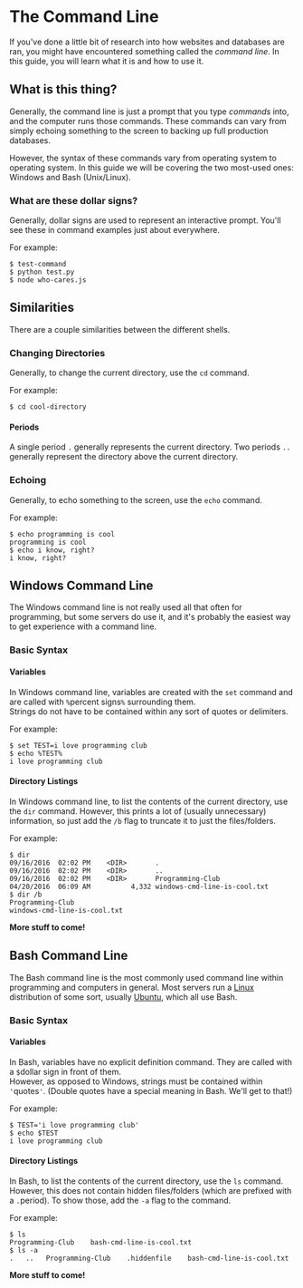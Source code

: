 # The Command Line
If you've done a little bit of research into how websites and databases are ran, you might have encountered something called the *command line*. In this guide, you will learn what it is and how to use it.

## What is this thing?
Generally, the command line is just a prompt that you type *commands* into, and the computer runs those commands. These commands can vary from simply echoing something to the screen to backing up full production databases.

However, the syntax of these commands vary from operating system to operating system. In this guide we will be covering the two most-used ones: Windows and Bash (Unix/Linux).

### What are these dollar signs?
Generally, dollar signs are used to represent an interactive prompt. You'll see these in command examples just about everywhere.

For example:  
```
$ test-command
$ python test.py
$ node who-cares.js
```

## Similarities
There are a couple similarities between the different shells.

### Changing Directories
Generally, to change the current directory, use the `cd` command.

For example:  
```
$ cd cool-directory
```

#### Periods
A single period `.` generally represents the current directory. Two periods `..` generally represent the directory above the current directory.

### Echoing
Generally, to echo something to the screen, use the `echo` command.

For example:  
```
$ echo programming is cool
programming is cool
$ echo i know, right?
i know, right?
```

## Windows Command Line
The Windows command line is not really used all that often for programming, but some servers do use it, and it's probably the easiest way to get experience with a command line.

### Basic Syntax

#### Variables
In Windows command line, variables are created with the `set` command and are called with `%`percent signs`%` surrounding them.  
Strings do not have to be contained within any sort of quotes or delimiters.

For example:  
```
$ set TEST=i love programming club
$ echo %TEST%
i love programming club
```

#### Directory Listings
In Windows command line, to list the contents of the current directory, use the `dir` command. However, this prints a lot of (usually unnecessary) information, so just add the `/b` flag to truncate it to just the files/folders.

For example:  
```
$ dir
09/16/2016 	02:02 PM 	<DIR>  	    .
09/16/2016 	02:02 PM 	<DIR>  	    ..
09/16/2016 	02:02 PM 	<DIR>  	    Programming-Club
04/20/2016  06:09 AM 		  4,332 windows-cmd-line-is-cool.txt
$ dir /b
Programming-Club
windows-cmd-line-is-cool.txt		 
```

**More stuff to come!**

## Bash Command Line
The Bash command line is the most commonly used command line within programming and computers in general. Most servers run a [Linux](https://www.linux.com/what-is-linux) distribution of some sort, usually [Ubuntu](http://www.ubuntu.com/), which all use Bash.

### Basic Syntax

#### Variables
In Bash, variables have no explicit definition command. They are called with a `$`dollar sign in front of them.  
However, as opposed to Windows, strings must be contained within `'`quotes`'`. (Double quotes have a special meaning in Bash. We'll get to that!)

For example:  
```
$ TEST='i love programming club'
$ echo $TEST
i love programming club
```

#### Directory Listings
In Bash, to list the contents of the current directory, use the `ls` command. However, this does not contain hidden files/folders (which are prefixed with a `.`period). To show those, add the `-a` flag to the command.

For example:  
```
$ ls
Programming-Club 	bash-cmd-line-is-cool.txt
$ ls -a
. 	.. 	 Programming-Club 	 .hiddenfile 	bash-cmd-line-is-cool.txt
```

**More stuff to come!**
